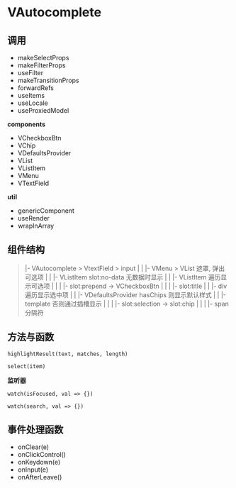 # VAutocomplete

## 调用

- makeSelectProps
- makeFilterProps
- useFilter
- makeTransitionProps
- forwardRefs
- useItems
- useLocale
- useProxiedModel

**components**

- VCheckboxBtn
- VChip
- VDefaultsProvider
- VList
- VListItem
- VMenu
- VTextField

**util**

- genericComponent
- useRender
- wrapInArray

## 组件结构

> |- VAutocomplete > VtextField > input
> |
> | |- VMenu > VList 											遮罩, 弹出可选项
> | | |- VListItem slot:no-data 					无数据时显示
> | | |- VListItem 												遍历显示可选项
> | | | |- slot:prepend -> VCheckboxBtn
> | | | |- slot:title
> | 
> | |- div 																遍历显示选中项
> | | |- VDefaultsProvider 								hasChips 则显示默认样式 
> | | |- template 												否则通过插槽显示
> | | | |- slot:selection -> slot:chip
> | | | |- span 													分隔符

## 方法与函数

	highlightResult(text, matches, length)

	select(item)

**监听器**

	watch(isFocused, val => {})

	watch(search, val => {})

## 事件处理函数

- onClear(e)
- onClickControl()
- onKeydown(e)
- onInput(e)
- onAfterLeave()